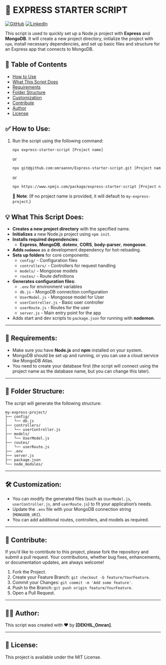 # 🚀 EXPRESS STARTER SCRIPT

[![GitHub](https://img.shields.io/badge/GitHub-Profile-181717?style=for-the-badge&logo=github)](https://github.com/omraannn)
[![LinkedIn](https://img.shields.io/badge/LinkedIn-Profile-0077B5?style=for-the-badge&logo=linkedin)](https://www.linkedin.com/in/dekhilomran/)

This script is used to quickly set up a Node.js project with **Express** and **MongoDB**. It will create a new project directory, initialize the project with `npm`, install necessary dependencies, and set up basic files and structure for an Express app that connects to MongoDB.

## 📑 Table of Contents
- [How to Use](#how-to-use)
- [What This Script Does](#what-this-script-does)
- [Requirements](#requirements)
- [Folder Structure](#folder-structure)
- [Customization](#customization)
- [Contribute](#contribute)
- [Author](#author)
- [License](#license)

## ✅ How to Use:

1. Run the script using the following command:

   ```bash
   npx express-starter-script [Project name]
   ```

   or

   ```bash
   npx git@github.com:omraannn/Express-starter-script.git [Project name]
   ```

   or

   ```bash
   npx https://www.npmjs.com/package/express-starter-script [Project name]
   ```

   📝 **Note**: (If no project name is provided, it will default to `my-express-project`.)

## 💡 What This Script Does:

- **Creates a new project directory** with the specified name.
- **Initializes** a new Node.js project using `npm init`.
- **Installs required dependencies**:
    - **Express**, **MongoDB**, **dotenv**, **CORS**, **body-parser**, **mongoose**.
- **Adds `nodemon`** as a development dependency for hot-reloading.
- **Sets up folders** for core components:
    - `config/` - Configuration files
    - `controllers/` - Controllers for request handling
    - `models/` - Mongoose models
    - `routes/` - Route definitions
- **Generates configuration files**:
    - `.env` for environment variables
    - `db.js` - MongoDB connection configuration
    - `UserModel.js` - Mongoose model for User
    - `userController.js` - Basic user controller
    - `userRoute.js` - Routes for the user
    - `server.js` - Main entry point for the app
- Adds start and dev scripts to `package.json` for running with **nodemon**.

---

## 🔧 Requirements:

- Make sure you have **Node.js** and **npm** installed on your system.
- MongoDB should be set up and running, or you can use a cloud service like MongoDB Atlas.
- You need to create your database first (the script will connect using the project name as the database name, but you can change this later).

---

## 📂 Folder Structure:

The script will generate the following structure:

```
my-express-project/
├── config/
│   └── db.js
├── controllers/
│   └── userController.js
├── models/
│   └── UserModel.js
├── routes/
│   └── userRoute.js
├── .env
├── server.js
├── package.json
└── node_modules/
```

--- 

## 🛠️ Customization:

- You can modify the generated files (such as `UserModel.js`, `userController.js`, and `userRoute.js`) to fit your application’s needs.
- Update the `.env` file with your MongoDB connection string (`MONGODB_URI`).
- You can add additional routes, controllers, and models as required.

--- 

## 🤝 Contribute:

If you’d like to contribute to this project, please fork the repository and submit a pull request. Your contributions, whether bug fixes, enhancements, or documentation updates, are always welcome!

1. Fork the Project.
2. Create your Feature Branch: `git checkout -b feature/YourFeature`.
3. Commit your Changes: `git commit -m 'Add some feature'`.
4. Push to the Branch: `git push origin feature/YourFeature`.
5. Open a Pull Request.

---

## 🧑‍💻 Author:

This script was created with ❤ by **[DEKHIL_Omran]**.

---

## 📜 License:

This project is available under the MIT License.
